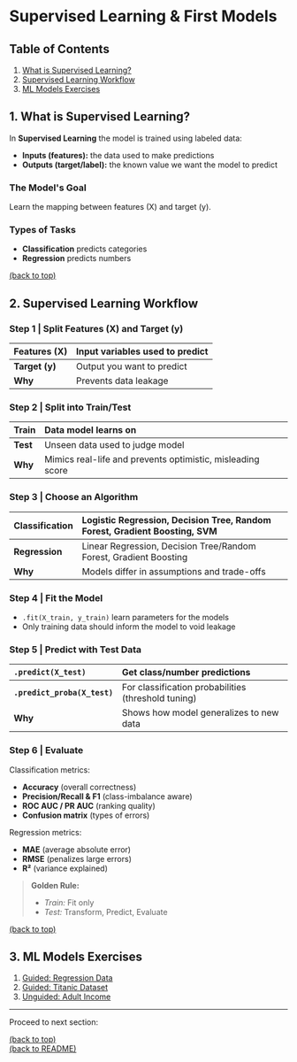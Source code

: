 # Supervised Learning & First Models

## Table of Contents

1. [What is Supervised Learning?](#1-what-is-supervised-learning)
2. [Supervised Learning Workflow](#2-supervised-learning-workflow)
3. [ML Models Exercises](#3-ml-models-exercises)

## 1. What is Supervised Learning?

In **Supervised Learning** the model is trained using labeled data:

- **Inputs (features):** the data used to make predictions
- **Outputs (target/label):** the known value we want the model to predict

### The Model's Goal

Learn the mapping between features (X) and target (y).

### Types of Tasks

- **Classification** predicts categories
- **Regression** predicts numbers

[(back to top)](#table-of-contents)

## 2. Supervised Learning Workflow

### Step 1 | Split Features (X) and Target (y)

| Features (X) | Input variables used to predict |
|:--- |:--- |
| **Target (y)** | Output you want to predict |
| **Why** | Prevents data leakage |

### Step 2 | Split into Train/Test

| Train | Data model learns on |
|:--- |:--- |
| **Test** | Unseen data used to judge model |
| **Why** | Mimics real-life and prevents optimistic, misleading score |

### Step 3 | Choose an Algorithm

| Classification | Logistic Regression, Decision Tree, Random Forest, Gradient Boosting, SVM |
|:--- |:--- |
| **Regression** | Linear Regression, Decision Tree/Random Forest, Gradient Boosting |
| **Why** | Models differ in assumptions and trade-offs |

### Step 4 | Fit the Model

- `.fit(X_train, y_train)` learn parameters for the models
- Only training data should inform the model to void leakage

### Step 5 | Predict with Test Data

| `.predict(X_test)` | Get class/number predictions |
|:--- |:--- |
| **`.predict_proba(X_test)`** | For classification probabilities (threshold tuning) |
| **Why** | Shows how model generalizes to new data |

### Step 6 | Evaluate

Classification metrics:

- **Accuracy** (overall correctness)
- **Precision/Recall & F1** (class-imbalance aware)
- **ROC AUC / PR AUC** (ranking quality)
- **Confusion matrix** (types of errors)

Regression metrics:

- **MAE** (average absolute error)
- **RMSE** (penalizes large errors)
- **R²** (variance explained)

>**Golden Rule:**
>
> - _Train:_ Fit only
> - _Test:_ Transform, Predict, Evaluate

[(back to top)](#table-of-contents)

## 3. ML Models Exercises

1. [Guided: Regression Data](/notebooks/03_ml_model_regression.ipynb)
2. [Guided: Titanic Dataset](/notebooks/04_ml_model_titanic.ipynb)
3. [Unguided: Adult Income](/notebooks/05_ml_model_adult_income.ipynb)

---

Proceed to next section:

[(back to top)](#table-of-contents)  
[(back to README)](/README.md)
